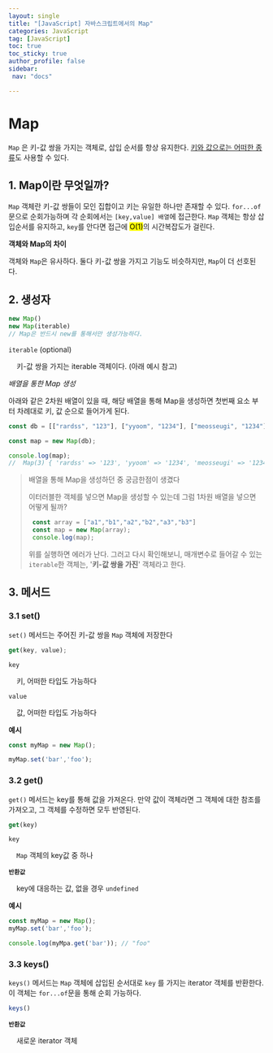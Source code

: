 ```yaml
---
layout: single
title: "[JavaScript] 자바스크립트에서의 Map"
categories: JavaScript
tag: [JavaScript]
toc: true
toc_sticky: true
author_profile: false
sidebar:
 nav: "docs"

---
```


# Map

`Map` 은 키-값 쌍을 가지는 객체로, 삽입 순서를 항상 유지한다. <u>키와 값으로는 어떠한 종류</u>도 사용할 수 있다. 

## 1. Map이란 무엇일까?

`Map` 객체란 키-값 쌍들이 모인 집합이고 키는 유일한 하나만 존재할 수 있다. `for...of` 문으로 순회가능하며 각 순회에서는 `[key,value] 배열`에 접근한다. `Map` 객체는 항상 삽입순서를 유지하고, `key`를 안다면 접근에 <mark>O(1)</mark>의 시간복잡도가 걸린다.

**객체와 Map의 차이** 

객체와 `Map`은 유사하다. 둘다 키-값 쌍을 가지고 기능도 비슷하지만, `Map`이 더 선호된다. 

## 2. 생성자

```js
new Map()
new Map(iterable)
// Map은 반드시 new를 통해서만 생성가능하다. 
```

`iterable` (optional)

    키-값 쌍을 가지는 iterable 객체이다. (아래 예시 참고)

*배열을 통한 Map 생성*

아래와 같은 2차원 배열이 있을 때, 해당 배열을 통해 Map을 생성하면 첫번째 요소 부터 차례대로 키, 값 순으로 들어가게 된다.

```js
const db = [["rardss", "123"], ["yyoom", "1234"], ["meosseugi", "1234"]];

const map = new Map(db);

console.log(map);
// 	Map(3) { 'rardss' => '123', 'yyoom' => '1234', 'meosseugi' => '1234' }

```

> 배열을 통해 Map을 생성하던 중 궁금한점이 생겼다
>
> 이터러블한 객체를 넣으면 Map을 생성할 수 있는데 그럼 1차원 배열을 넣으면 어떻게 될까?
>
> ```js
>  const array = ["a1","b1","a2","b2","a3","b3"]
>  const map = new Map(array);
>  console.log(map);
> ```
>
> 위를 실행하면 에러가 난다. 그러고 다시 확인해보니, 매개변수로 들어갈 수 있는 `iterable`한 객체는, '**키-값 쌍을 가진**' 객체라고 한다.

## 3. 메서드

### 3.1 set()

`set()` 메서드는 주어진 키-값 쌍을 `Map` 객체에 저장한다

```js
get(key, value);
```

`key`

    키, 어떠한 타입도 가능하다

`value`

    값, 어떠한 타입도 가능하다

**예시**

```js
const myMap = new Map();

myMap.set('bar','foo');
```

### 3.2 get()

`get()` 메서드는 key를 통해 값을 가져온다. 만약 값이 객체라면 그 객체에 대한 참조를 가져오고, 그 객체를 수정하면 모두 반영된다.

```js
get(key)
```

`key`

    `Map` 객체의 key값 중 하나

**`반환값`**

    key에 대응하는 값, 없을 경우 `undefined`

**예시**

```js
const myMap = new Map();
myMap.set('bar','foo');

console.log(myMpa.get('bar')); // "foo"
```

### 3.3 keys()

`keys()` 메서드는 `Map` 객체에 삽입된 순서대로 `key` 를 가지는 iterator 객체를 반환한다. 이 객체는 `for...of`문을 통해 순회 가능하다.

```js
keys()
```

**`반환값`**

    새로운 iterator 객체
